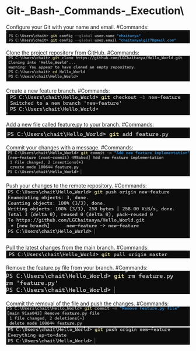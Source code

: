 # Git-_Bash-_Commands-_Execution\
Configure your Git with your name and email. #Commands:
![Command 1](images/command1.png)

Clone the project repository from GitHub. #Commands:
![Command 2](images/command2.png)

Create a new feature branch. #Commands:
![Command 3](images/command3.png)

Add a new file called feature.py to your branch. #Commands:
![Command 4](images/command4.png)

Commit your changes with a message. #Commands:
![Command 5](images/command5.png)

Push your changes to the remote repository. #Commands:
![Command 6](images/command6.png)

Pull the latest changes from the main branch. #Commands:
![Command 7](images/command7.png)


Remove the feature.py file from your branch. #Commands:
![Command 8](images/command8.png)

Commit the removal of the file and push the changes. #Commands:
![Command 9](images/command9.png)
![Command 10](images/command10.png)

